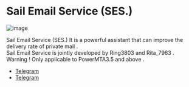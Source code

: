 # Sail Email Service (SES.)
![image](https://i.imgur.com/GO3KQ77.png)

Sail Email Service (SES.) It is a powerful assistant that can improve the delivery rate of private mail .<br>
Sail Email Service is jointly developed by Ring3803 and Rita_7963 .<br>
Warning ! Only applicable to PowerMTA3.5 and above .
* [Telegram](https://t.me/Ring3803 "Telegram") 
* [Telegram](https://t.me/Ring3803 "Telegram")

